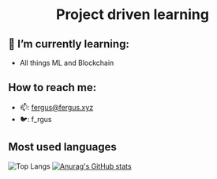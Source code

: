 <h1 align="center"> Project driven learning </h1>


## 🌱 I’m currently learning:
- All things ML and Blockchain

## How to reach me:
- 📫: fergus@fergus.xyz
- 🐦: f_rgus

## Most used languages
![Top Langs](https://github-readme-stats.vercel.app/api/top-langs/?username=FergusJJ&layout=compact&langs_count=6)
[![Anurag's GitHub stats](https://github-readme-stats.vercel.app/api?username=FergusJJ)](https://github.com/anuraghazra/github-readme-stats)
